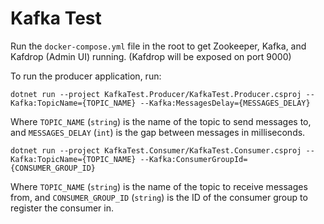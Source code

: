 # Kafka Test

Run the `docker-compose.yml` file in the root to get Zookeeper, Kafka, and Kafdrop (Admin UI) running. (Kafdrop will be exposed on port 9000)

To run the producer application, run:

```shell
dotnet run --project KafkaTest.Producer/KafkaTest.Producer.csproj --Kafka:TopicName={TOPIC_NAME} --Kafka:MessagesDelay={MESSAGES_DELAY}
```

Where `TOPIC_NAME` (`string`) is the name of the topic to send messages to, and `MESSAGES_DELAY` (`int`) is the gap between messages in milliseconds.

```shell
dotnet run --project KafkaTest.Consumer/KafkaTest.Consumer.csproj --Kafka:TopicName={TOPIC_NAME} --Kafka:ConsumerGroupId={CONSUMER_GROUP_ID}
```

Where `TOPIC_NAME` (`string`) is the name of the topic to receive messages from, and `CONSUMER_GROUP_ID` (`string`) is the ID of the consumer group to register the consumer in.
